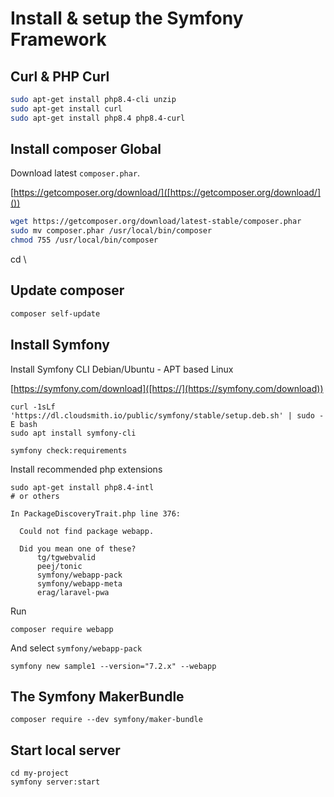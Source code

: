 # Install & setup the Symfony Framework

## Curl & PHP Curl
```sh
sudo apt-get install php8.4-cli unzip
sudo apt-get install curl
sudo apt-get install php8.4 php8.4-curl
```

## Install composer Global

Download latest `composer.phar`.

[https://getcomposer.org/download/]([https://getcomposer.org/download/]())

```sh
wget https://getcomposer.org/download/latest-stable/composer.phar
sudo mv composer.phar /usr/local/bin/composer
chmod 755 /usr/local/bin/composer
```
cd \
## Update composer
```sh
composer self-update
```

## Install Symfony

Install Symfony CLI Debian/Ubuntu - APT based Linux

[https://symfony.com/download]([https://](https://symfony.com/download))

```
curl -1sLf 'https://dl.cloudsmith.io/public/symfony/stable/setup.deb.sh' | sudo -E bash
sudo apt install symfony-cli
```

```
symfony check:requirements
```

Install recommended php extensions 

```
sudo apt-get install php8.4-intl
# or others
```

```
In PackageDiscoveryTrait.php line 376:

  Could not find package webapp.

  Did you mean one of these?
      tg/tgwebvalid
      peej/tonic
      symfony/webapp-pack
      symfony/webapp-meta
      erag/laravel-pwa
```
Run
```
composer require webapp
```
And select `symfony/webapp-pack`

```
symfony new sample1 --version="7.2.x" --webapp
```

## The Symfony MakerBundle
```
composer require --dev symfony/maker-bundle
```


## Start local server
```
cd my-project
symfony server:start
```